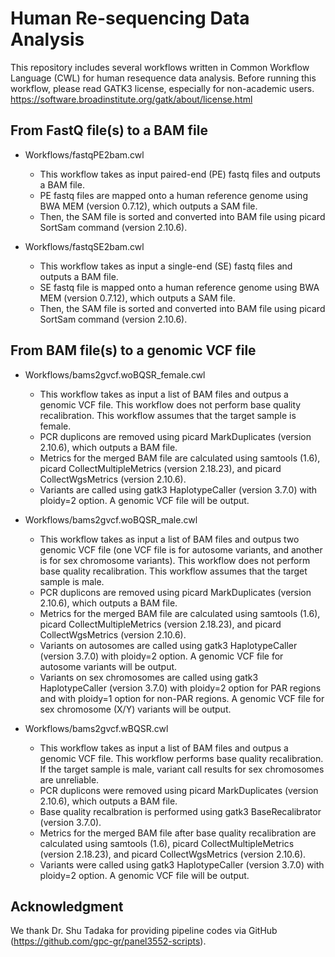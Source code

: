# Human Re-sequencing Data Analysis

This repository includes several workflows written in Common Workflow Language (CWL) for human resequence data analysis. Before running this workflow, please read GATK3 license, especially for non-academic users. https://software.broadinstitute.org/gatk/about/license.html


## From FastQ file(s) to a BAM file

- Workflows/fastqPE2bam.cwl
  - This workflow takes as input paired-end (PE) fastq files and outputs a BAM file.
  - PE fastq files are mapped onto a human reference genome using BWA MEM (version 0.7.12), which outputs a SAM file. 
  - Then, the SAM file is sorted and converted into BAM file using picard SortSam command (version 2.10.6). 

- Workflows/fastqSE2bam.cwl
  - This workflow takes as input a single-end (SE) fastq files and outputs a BAM file.
  - SE fastq file is mapped onto a human reference genome using BWA MEM (version 0.7.12), which outputs a SAM file. 
  - Then, the SAM file is sorted and converted into BAM file using picard SortSam command (version 2.10.6). 

## From BAM file(s) to a genomic VCF file

- Workflows/bams2gvcf.woBQSR_female.cwl
  - This workflow takes as input a list of BAM files and outpus a genomic VCF file. This workflow does not perform base quality recalibration. This workflow assumes that the target sample is female. 
  - PCR duplicons are removed using picard MarkDuplicates (version 2.10.6), which outputs a BAM file.  
  - Metrics for the merged BAM file are calculated using samtools (1.6), picard CollectMultipleMetrics (version 2.18.23), and picard CollectWgsMetrics (version 2.10.6). 
  - Variants are called using gatk3 HaplotypeCaller (version 3.7.0) with ploidy=2 option. A genomic VCF file will be output. 

- Workflows/bams2gvcf.woBQSR_male.cwl
  - This workflow takes as input a list of BAM files and outpus two genomic VCF file (one VCF file is for autosome variants, and another is for sex chromosome variants). This workflow does not perform base quality recalibration. This workflow assumes that the target sample is male. 
  - PCR duplicons are removed using picard MarkDuplicates (version 2.10.6), which outputs a BAM file.  
  - Metrics for the merged BAM file are calculated using samtools (1.6), picard CollectMultipleMetrics (version 2.18.23), and picard CollectWgsMetrics (version 2.10.6). 
  - Variants on autosomes are called using gatk3 HaplotypeCaller (version 3.7.0) with ploidy=2 option. A genomic VCF file for autosome variants will be output.
  - Variants on sex chromosomes are called using gatk3 HaplotypeCaller (version 3.7.0) with ploidy=2 option for PAR regions and with ploidy=1 option for non-PAR regions. A genomic VCF file for sex chromosome (X/Y) variants will be output.


- Workflows/bams2gvcf.wBQSR.cwl
  - This workflow takes as input a list of BAM files and outpus a genomic VCF file. This workflow performs base quality recalibration. If the target sample is male, variant call results for sex chromosomes are unreliable. 
  - PCR duplicons were removed using picard MarkDuplicates (version 2.10.6), which outputs a BAM file.  
  - Base quality recalbration is performed using gatk3 BaseRecalibrator (version 3.7.0). 
  - Metrics for the merged BAM file after base quality recalibration are calculated using samtools (1.6), picard CollectMultipleMetrics (version 2.18.23), and picard CollectWgsMetrics (version 2.10.6). 
  - Variants were called using gatk3 HaplotypeCaller (version 3.7.0) with ploidy=2 option. A genomic VCF file will be output. 

## Acknowledgment
We thank Dr. Shu Tadaka for providing pipeline codes via GitHub (https://github.com/gpc-gr/panel3552-scripts). 
